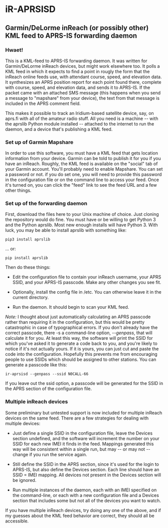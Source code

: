 # iR-APRSISD
## Garmin/DeLorme inReach (or possibly other) KML feed to APRS-IS  forwarding daemon

### Hwaet!

This is a KML-feed to APRS-IS forwarding daemon. It was written for Garmin/DeLorme inReach devices, but might work elsewhere too. It polls a KML feed in which it expects to find a point in rougly the form that the inReach online feeds use, with attendant course, speed, and elevation data. It synthesizes an APRS position report for each point found there, complete with course, speed, and elevation data, and sends it to APRS-IS.  If the packet came with an attached SMS message (this happens when you send a message to "mapshare" from your device), the text from that message is included in the APRS comment field.
 
This makes it possible to track an Iridium-based satellite device, say, on aprs.fi with all of the amateur radio stuff.  All you need is a machine -- with the aprslib Python module installed -- attached to the internet to run the daemon, and a device that's publishing a KML feed.

### Set up of Garmin Mapshare

 In order to use this software, you must have a KML feed that gets location information from your device.  Garmin can be told to publish it for you if you have an inReach.  Roughly, the KML feed is available on the "social" tab of your Garmin account.  You'll probably need to enable Mapshare.  You can set a password or not.  if you do set one, you will need to provide this password in the configuration file or on the command line to access your feed.  Once it's turned on, you can click the "feed" link to see the feed URL and a few other things.
 
 ### Set up of the forwarding daemon


 First, download the files here to your Unix machine of choice.  Just cloning the repository would do fine.  You must have or be willing to get Python 3 and the Python aprslib.  Most new enough installs will have Python 3.  With luck, you may be able to install aprslib with something like:
 
 ```
 pip3 install aprslib
 ```
 ... or:
 ```
 pip install aprslib
 ```

 Then do these things:
 
   * Edit the configuration file to contain your inReach username, your APRS SSID, and your APRS-IS passcode.  Make any other changes you see fit.  
 
   * Optionally, install the config file in /etc.  You can otherwise leave it in the current directory.
 
   * Run the daemon.  It should begin to scan your KML feed.
 
 *Note:* I thought about just automatically calculating an APRS passcode rather than requiring it in the configuration, but this would be pretty catastrophic in case of typographical errors.  If you don't already have the correct passcode, there -s a command-line option, *--genpass*, that will calculate it for you.  At least this way, the software will print the SSID for which you've asked it to generate a code back to you, and you're likely to notice if it's not actually yours.  If it is yours, you can just cut and paste the code into the configuration.  Hopefully this prevents me from encouraging people to use SSIDs which should be assigned to other stations.  You can generate a passcode like this:
 
 ```
 ir-aprsisd --genpass --ssid N0CALL-66
 ```
 
 If you leave out the ssid option, a passcode will be generated for the SSID in the APRS section of the configuration file.
 
### Multiple inReach devices

Some preliminary but untested support is now included for multiple inReach devices on the same feed.  There are a few strategies for dealing with multiple devices:

   * Just define a single SSID in the configuration file, leave the Devices section undefined, and the software will increment the number on your SSID for each new IMEI it finds in the feed.  Mappings generated this way will be consistent within a single run, but may -- or may not -- change if you run the service again.

   * Still define the SSID in the APRS section, since it's used for the login to APRS-IS, but also define the Devices section.  Each line should have an SSID = IMEI mapping.  All devices not present in the Devices section will be ignored.

   * Run multiple instances of the daemon, each with an IMEI specified on the command-line, or each with a new configuration file and a Devices section that includes some but not all of the devices you want to watch.

If you have multiple inReach devices, try doing any one of the above, and if my guesses about the KML feed behavior are correct, they should all be accessible.



